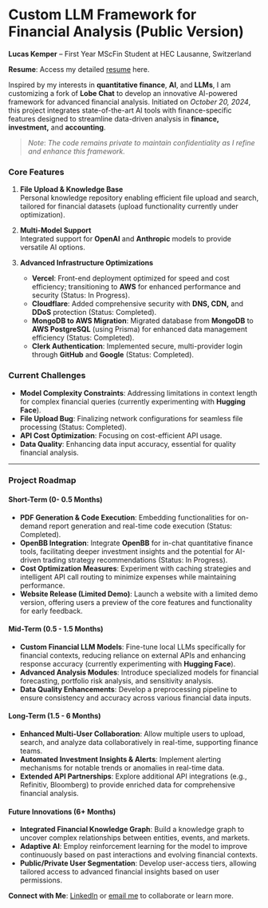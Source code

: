 # Custom LLM Framework for Financial Analysis (Public Version)

**Lucas Kemper** – First Year MScFin Student at HEC Lausanne, Switzerland

**Resume**: Access my detailed [resume](https://rebrand.ly/f6nwr7j) here.

Inspired by my interests in **quantitative finance**, **AI**, and **LLMs**, I am customizing a fork of **Lobe Chat** to develop an innovative AI-powered framework for advanced financial analysis. Initiated on *October 20, 2024*, this project integrates state-of-the-art AI tools with finance-specific features designed to streamline data-driven analysis in **finance, investment,** and **accounting**.

> *Note*: *The code remains private to maintain confidentiality as I refine and enhance this framework.*

### Core Features
1. **File Upload & Knowledge Base**  
   Personal knowledge repository enabling efficient file upload and search, tailored for financial datasets (upload functionality currently under optimization).
   
2. **Multi-Model Support**  
   Integrated support for **OpenAI** and **Anthropic** models to provide versatile AI options.

3. **Advanced Infrastructure Optimizations**
   - **Vercel**: Front-end deployment optimized for speed and cost efficiency; transitioning to **AWS** for enhanced performance and security (Status: In Progress).
   - **Cloudflare**: Added comprehensive security with **DNS, CDN,** and **DDoS** protection (Status: Completed).
   - **MongoDB to AWS Migration**: Migrated database from **MongoDB** to **AWS PostgreSQL** (using Prisma) for enhanced data management efficiency (Status: Completed).
   - **Clerk Authentication**: Implemented secure, multi-provider login through **GitHub** and **Google** (Status: Completed).

### Current Challenges
- **Model Complexity Constraints**: Addressing limitations in context length for complex financial queries (currently experimenting with **Hugging Face**).
- **File Upload Bug**: Finalizing network configurations for seamless file processing (Status: Completed).
- **API Cost Optimization**: Focusing on cost-efficient API usage.
- **Data Quality**: Enhancing data input accuracy, essential for quality financial analysis.

---

### Project Roadmap

#### Short-Term (0- 0.5 Months)
   - **PDF Generation & Code Execution**: Embedding functionalities for on-demand report generation and real-time code execution (Status: Completed).
   - **OpenBB Integration**: Integrate **OpenBB** for in-chat quantitative finance tools, facilitating deeper investment insights and the potential for AI-driven trading strategy recommendations (Status: In Progress).
   - **Cost Optimization Measures**: Experiment with caching strategies and intelligent API call routing to minimize expenses while maintaining performance.
   - **Website Release (Limited Demo)**: Launch a website with a limited demo version, offering users a preview of the core features and functionality for early feedback.


#### Mid-Term (0.5 - 1.5 Months)
   - **Custom Financial LLM Models**: Fine-tune local LLMs specifically for financial contexts, reducing reliance on external APIs and enhancing response accuracy (currently experimenting with **Hugging Face**).
   - **Advanced Analysis Modules**: Introduce specialized models for financial forecasting, portfolio risk analysis, and sensitivity analysis.
   - **Data Quality Enhancements**: Develop a preprocessing pipeline to ensure consistency and accuracy across various financial data inputs.

#### Long-Term (1.5 - 6 Months)
   - **Enhanced Multi-User Collaboration**: Allow multiple users to upload, search, and analyze data collaboratively in real-time, supporting finance teams.
   - **Automated Investment Insights & Alerts**: Implement alerting mechanisms for notable trends or anomalies in real-time data.
   - **Extended API Partnerships**: Explore additional API integrations (e.g., Refinitiv, Bloomberg) to provide enriched data for comprehensive financial analysis.

#### Future Innovations (6+ Months)
   - **Integrated Financial Knowledge Graph**: Build a knowledge graph to uncover complex relationships between entities, events, and markets.
   - **Adaptive AI**: Employ reinforcement learning for the model to improve continuously based on past interactions and evolving financial contexts.
   - **Public/Private User Segmentation**: Develop user-access tiers, allowing tailored access to advanced financial insights based on user permissions.

**Connect with Me**: [LinkedIn](https://rebrand.ly/2ods4c7) or [email me](mailto:lucas.kemper@unil.ch) to collaborate or learn more.

